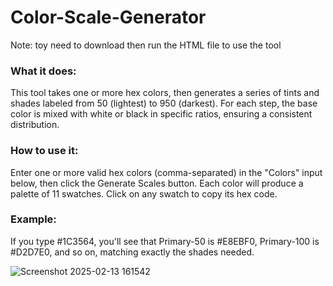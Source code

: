 # Color-Scale-Generator

Note: toy need to download then run the HTML file to use the tool

### What it does: 
This tool takes one or more hex colors, then generates a series of tints and shades labeled from 50 (lightest) to 950 (darkest). For each step, the base color is mixed with white or black in specific ratios, ensuring a consistent distribution.

### How to use it: 
Enter one or more valid hex colors (comma-separated) in the "Colors" input below, then click the Generate Scales button. Each color will produce a palette of 11 swatches. Click on any swatch to copy its hex code.

### Example: 
If you type #1C3564, you'll see that Primary-50 is #E8EBF0, Primary-100 is #D2D7E0, and so on, matching exactly the shades needed.


![Screenshot 2025-02-13 161542](https://github.com/user-attachments/assets/8f844b67-f4c4-4848-9bc6-fd196d8b9240)

